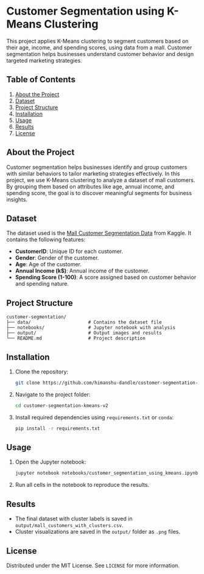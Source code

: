 
# Customer Segmentation using K-Means Clustering

This project applies K-Means clustering to segment customers based on their age, income, and spending scores, using data from a mall. Customer segmentation helps businesses understand customer behavior and design targeted marketing strategies.

## Table of Contents
1. [About the Project](#about-the-project)
2. [Dataset](#dataset)
3. [Project Structure](#project-structure)
4. [Installation](#installation)
5. [Usage](#usage)
6. [Results](#results)
7. [License](#license)

## About the Project

Customer segmentation helps businesses identify and group customers with similar behaviors to tailor marketing strategies effectively. In this project, we use K-Means clustering to analyze a dataset of mall customers. By grouping them based on attributes like age, annual income, and spending score, the goal is to discover meaningful segments for business insights.

## Dataset

The dataset used is the [Mall Customer Segmentation Data](https://www.kaggle.com/vjchoudhary7/customer-segmentation-tutorial-in-python) from Kaggle. It contains the following features:
- **CustomerID**: Unique ID for each customer.
- **Gender**: Gender of the customer.
- **Age**: Age of the customer.
- **Annual Income (k$)**: Annual income of the customer.
- **Spending Score (1-100)**: A score assigned based on customer behavior and spending nature.

## Project Structure

```
customer-segmentation/
├── data/                     # Contains the dataset file
├── notebooks/                # Jupyter notebook with analysis
├── output/                   # Output images and results
└── README.md                 # Project description
```

## Installation

1. Clone the repository:
   ```bash
   git clone https://github.com/himanshu-dandle/customer-segmentation-kmeans-v2.git
   ```
2. Navigate to the project folder:
   ```bash
   cd customer-segmentation-kmeans-v2
   ```
3. Install required dependencies using `requirements.txt` or `conda`:
   ```bash
   pip install -r requirements.txt
   ```

## Usage

1. Open the Jupyter notebook:
   ```bash
   jupyter notebook notebooks/customer_segmentation_using_kmeans.ipynb
   ```
2. Run all cells in the notebook to reproduce the results.

## Results

- The final dataset with cluster labels is saved in `output/mall_customers_with_clusters.csv`.
- Cluster visualizations are saved in the `output/` folder as `.png` files.

## License

Distributed under the MIT License. See `LICENSE` for more information.
